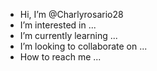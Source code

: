 -  Hi, I’m @Charlyrosario28
- I’m interested in ...
- I’m currently learning ...
- I’m looking to collaborate on ...
-  How to reach me ...

<!---
Charlyrosario28/Charlyrosario28 is a ✨ special ✨ repository because its `README.md` (this file) appears on your GitHub profile.
You can click the Preview link to take a look at your changes.
--->
